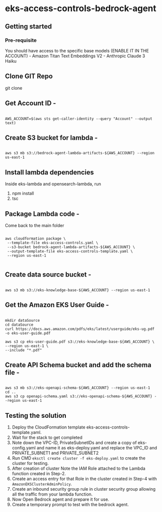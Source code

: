 # eks-access-controls-bedrock-agent

## Getting started

### Pre-requisite

You should have access to the specific base models (ENABLE IT IN THE ACCOUNT)
    - Amazon Titan Text Embeddings V2
    - Anthropic Claude 3 Haiku

## Clone GIT Repo

git clone

## Get Account ID -

```shell

AWS_ACCOUNT=$(aws sts get-caller-identity --query "Account" --output text)

```

## Create S3 bucket for lambda -

```shell

aws s3 mb s3://bedrock-agent-lambda-artifacts-${AWS_ACCOUNT} --region us-east-1

```

## Install lambda dependencies

Inside eks-lambda and opensearch-lambda, run

1. npm install
2. tsc

## Package Lambda code -

Come back to the main folder

```shell

aws cloudformation package \
 --template-file eks-access-controls.yaml \
 --s3-bucket bedrock-agent-lambda-artifacts-${AWS_ACCOUNT} \
 --output-template-file eks-access-controls-template.yaml \
 --region us-east-1
 
```

## Create data source bucket -

```shell

aws s3 mb s3://eks-knowledge-base-${AWS_ACCOUNT} --region us-east-1

```

## Get the Amazon EKS User Guide -

```shell

mkdir dataSource
cd dataSource
curl https://docs.aws.amazon.com/pdfs/eks/latest/userguide/eks-ug.pdf -o eks-user-guide.pdf

aws s3 cp eks-user-guide.pdf s3://eks-knowledge-base-${AWS_ACCOUNT} \
--region us-east-1 \
--include "*.pdf"

```

## Create API Schema bucket and add the schema file -

```shell

aws s3 mb s3://eks-openapi-schema-${AWS_ACCOUNT} --region us-east-1
cd ..
aws s3 cp openapi-schema.yaml s3://eks-openapi-schema-${AWS_ACCOUNT} --region us-east-1

```

## Testing the solution

1. Deploy the CloudFormation template eks-access-controls-template.yaml.
2. Wait for the stack to get completed
3. Note down the VPC-ID, PrivateSubnetIDs and create a copy of eks-config.yaml and name it as eks-deploy.yaml and replace the VPC_ID and PRIVATE_SUBNET1 and PRIVATE_SUBNET2
4. Run CMD `eksctl create cluster -f eks-deploy.yaml` to create the cluster for testing.
5. After creation of cluster Note the IAM Role attached to the Lambda function created in Step-2.
6. Create an access entry for that Role in the cluster created in Step-4 with `AmazonEKSClusterAdminPolicy`.
7. Create an inbound security group rule in cluster security group allowing all the traffic from your lambda function.
8. Now Open Bedrock agent and prepare it for use.
9. Create a temporary prompt to test with the bedrock agent.
